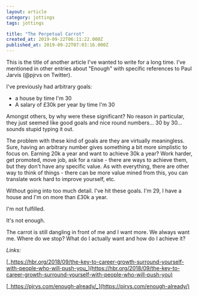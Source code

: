 ```yaml
---
layout: article
category: jottings
tags: jottings

title: "The Perpetual Carrot"
created_at: 2019-09-22T06:11:22.000Z
published_at: 2019-09-22T07:03:16.000Z
---
```

This is the title of another article I've wanted to write for a long time. I've mentioned in other entries about "Enough" with specific references to Paul Jarvis (@pjrvs on Twitter).

I've previously had arbitrary goals:

*   a house by time I'm 30
*   A salary of £30k per year by time I'm 30

Amongst others, by why were these significant? No reason in particular, they just seemed like good goals and nice round numbers... 30 by 30... sounds stupid typing it out.

The problem with these kind of goals are they are virtually meaningless. Sure, having an arbitrary number gives something a bit more simplistic to focus on. Earning 20k a year and want to achieve 30k a year? Work harder, get promoted, move job, ask for a raise - there are ways to achieve them, but they don't have any specific value. As with everything, there are other way to think of things - there can be more value mined from this, you can translate work hard to improve yourself, etc.

Without going into too much detail. I've hit these goals. I'm 29, I have a house and I'm on more than £30k a year.

I'm not fulfilled.

It's not enough.

The carrot is still dangling in front of me and I want more. We always want me. Where do we stop? What do I actually want and how do I achieve it?

_Links:_

[_https://hbr.org/2018/09/the-key-to-career-growth-surround-yourself-with-people-who-will-push-you_](https://hbr.org/2018/09/the-key-to-career-growth-surround-yourself-with-people-who-will-push-you)

[_https://pjrvs.com/enough-already/_](https://pjrvs.com/enough-already/)
